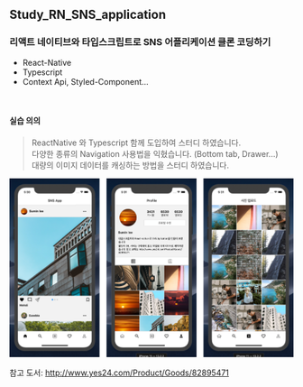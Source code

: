 ## Study_RN_SNS_application

### 리액트 네이티브와 타입스크립트로 SNS 어플리케이션 클론 코딩하기  ###
- React-Native
- Typescript
- Context Api, Styled-Component...
<br>

#### 실습 의의 ####

>ReactNative 와 Typescript 함께 도입하여 스터디 하였습니다. <br/>
>다양한 종류의 Navigation 사용법을 익혔습니다. (Bottom tab, Drawer...) <br/>
>대량의 이미지 데이터를 캐싱하는 방법을 스터디 하였습니다. <br/>

![coverimage](./sns_capture.png)

참고 도서: http://www.yes24.com/Product/Goods/82895471